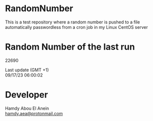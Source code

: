 # RandomNumber    
This is a test repository where a random number is pushed to a file automatically passwordless from a cron job in my Linux CentOS server    
# Random Number of the last run   
22690
      
Last update (GMT +1)    
09/17/23 06:00:02
# Developer    
Hamdy Abou El Anein   
hamdy.aea@protonmail.com
